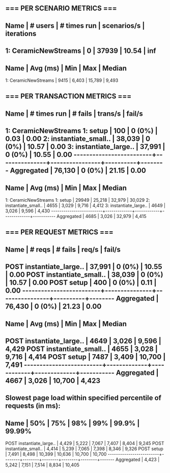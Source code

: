  === PER SCENARIO METRICS ===
 ------------------------------------------------------------------------------
 Name                     |  # users |  # times run | scenarios/s | iterations
 ------------------------------------------------------------------------------
 1: CeramicNewStreams     |        0 |        37939 |       10.54 |        inf
 ------------------------------------------------------------------------------
 Name                     |    Avg (ms) |        Min |         Max |     Median
 ------------------------------------------------------------------------------
   1: CeramicNewStreams   |        9415 |      6,403 |      15,789 |      9,493

 === PER TRANSACTION METRICS ===
 ------------------------------------------------------------------------------
 Name                     |   # times run |        # fails |  trans/s |  fail/s
 ------------------------------------------------------------------------------
 1: CeramicNewStreams
   1: setup               |           100 |         0 (0%) |     0.03 |    0.00
   2: instantiate_small.. |        38,039 |         0 (0%) |    10.57 |    0.00
   3: instantiate_large.. |        37,991 |         0 (0%) |    10.55 |    0.00
 -------------------------+---------------+----------------+----------+--------
 Aggregated               |        76,130 |         0 (0%) |    21.15 |    0.00
 ------------------------------------------------------------------------------
 Name                     |    Avg (ms) |        Min |         Max |     Median
 ------------------------------------------------------------------------------
 1: CeramicNewStreams
   1: setup               |       29949 |     25,218 |      32,979 |     30,029
   2: instantiate_small.. |        4655 |      3,029 |       9,716 |      4,412
   3: instantiate_large.. |        4649 |      3,026 |       9,596 |      4,430
 -------------------------+-------------+------------+-------------+-----------
 Aggregated               |        4685 |      3,026 |      32,979 |      4,415

 === PER REQUEST METRICS ===
 ------------------------------------------------------------------------------
 Name                     |        # reqs |        # fails |    req/s |  fail/s
 ------------------------------------------------------------------------------
 POST instantiate_large.. |        37,991 |         0 (0%) |    10.55 |    0.00
 POST instantiate_small.. |        38,039 |         0 (0%) |    10.57 |    0.00
 POST setup               |           400 |         0 (0%) |     0.11 |    0.00
 -------------------------+---------------+----------------+----------+--------
 Aggregated               |        76,430 |         0 (0%) |    21.23 |    0.00
 ------------------------------------------------------------------------------
 Name                     |    Avg (ms) |        Min |         Max |     Median
 ------------------------------------------------------------------------------
 POST instantiate_large.. |        4649 |      3,026 |       9,596 |      4,429
 POST instantiate_small.. |        4655 |      3,028 |       9,716 |      4,414
 POST setup               |        7487 |      3,409 |      10,700 |      7,491
 -------------------------+-------------+------------+-------------+-----------
 Aggregated               |        4667 |      3,026 |      10,700 |      4,423
 ------------------------------------------------------------------------------
 Slowest page load within specified percentile of requests (in ms):
 ------------------------------------------------------------------------------
 Name                     |    50% |    75% |    98% |    99% |  99.9% | 99.99%
 ------------------------------------------------------------------------------
 POST instantiate_large.. |  4,429 |  5,222 |  7,067 |  7,407 |  8,404 |  9,245
 POST instantiate_small.. |  4,414 |  5,239 |  7,065 |  7,398 |  8,346 |  9,326
 POST setup               |  7,491 |  8,498 | 10,399 | 10,636 | 10,700 | 10,700
 -------------------------+--------+--------+--------+--------+--------+-------
 Aggregated               |  4,423 |  5,242 |  7,151 |  7,514 |  8,834 | 10,405
